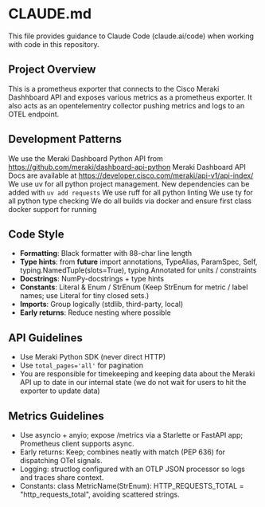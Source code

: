 # CLAUDE.md

This file provides guidance to Claude Code (claude.ai/code) when working with code in this repository.

## Project Overview

This is a prometheus exporter that connects to the Cisco Meraki Dashhboard API and exposes various metrics as a prometheus exporter. It also acts as an opentelementry collector pushing metrics and logs to an OTEL endpoint.

## Development Patterns

We use the Meraki Dashboard Python API from https://github.com/meraki/dashboard-api-python
Meraki Dashboard API Docs are available at https://developer.cisco.com/meraki/api-v1/api-index/
We use uv for all python project management. New dependencies can be added with `uv add requests`
We use ruff for all python linting
We use ty for all python type checking
We do all builds via docker and ensure first class docker support for running


## Code Style

- **Formatting**: Black formatter with 88-char line length
- **Type hints**: from __future__ import annotations, TypeAlias, ParamSpec, Self, typing.NamedTuple(slots=True), typing.Annotated for units / constraints
- **Docstrings**: NumPy-docstrings + type hints 
- **Constants**: Literal & Enum / StrEnum (Keep StrEnum for metric / label names; use Literal for tiny closed sets.)
- **Imports**: Group logically (stdlib, third-party, local)
- **Early returns**: Reduce nesting where possible

## API Guidelines

- Use Meraki Python SDK (never direct HTTP)
- Use `total_pages='all'` for pagination
- You are responsible for timekeeping and keeping data about the Meraki API up to date in our internal state (we do not wait for users to hit the exporter to update data)

## Metrics Guidelines
- Use asyncio + anyio; expose /metrics via a Starlette or FastAPI app; Prometheus client supports async.
- Early returns: Keep; combines neatly with match (PEP 636) for dispatching OTel signals.
- Logging: structlog configured with an OTLP JSON processor so logs and traces share context.
- Constants: class MetricName(StrEnum): HTTP_REQUESTS_TOTAL = "http_requests_total", avoiding scattered strings.

